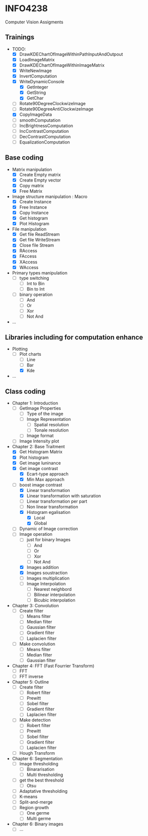 # INFO4238
Computer Vision Assigments

## Trainings
* TODO: 
	* [x] DrawKDEChartOfImageWithinPathInputAndOutpout
	* [x] LoadImageMatrix
	* [x] DrawKDEChartOfImageWithinImageMatrix
	* [x] WriteNewImage
	* [x] InvertComputation
	* [x] WriteDynamicConsole
		* [x] GetInteger
		* [x] GetString
		* [x] GetChar
	* [ ] Rotate90DegreeClockwizeImage
	* [ ] Rotate90DegreeAntiClockwizeImage
	* [x] CopyImageData
	* [ ] smoothComputation
	* [ ] IncBrightnessComputation
	* [ ] IncContrastComputation
	* [ ] DecContrastComputation
	* [ ] EqualizationComputation

## Base coding
* Matrix manipulation
	* [x] Create Empty matrix
	* [x] Create Empty vector
	* [x] Copy matrix
	* [x] Free Matrix
* Image structure manipulation : Macro
	* [x] Create Instance
	* [x] Free Instance
	* [x] Copy Instance
	* [x] Get histogram
	* [x] Plot Histogram
* File manipulation
	* [x] Get file ReadStream
	* [x] Get file WriteStream
	* [x] Close file Stream
	* [x] RAccess
	* [x] FAccess
	* [x] XAccess
	* [x] WAccess
* Primary types manipulation
	* [ ] type switching
		* [ ] Int to Bin
		* [ ] Bin to Int
	* [ ] binary operation
		* [ ] And
		* [ ] Or
		* [ ] Xor
		* [ ] Not And
* ...
## Libraries including for computation enhance
* Plotting
	* [ ] Plot charts
		* [ ] Line
		* [ ] Bar
		* [x] Kde
* ...
## Class coding
* Chapter 1: Introduction
	* [ ] GetImage Properties
		* [ ] Type of the image
		* [ ] Image Representation
			* [ ] Spatial resolution
			* [ ] Tonale resolution
		* [ ] Image format
	* [ ] Image Intensity plot
* Chapter 2: Base Traitment
	* [x] Get Histogram Matrix
	* [x] Plot histogram
	* [x] Get image luninance
	* [x] Get image contrast
		* [x] Ecart-type approach
		* [x] Min Max approach
	* [ ] boost image contrast
		* [x] Linear transformation
		* [x] Linear transformation with saturation
		* [ ] Linear transformation per part
		* [ ] Non linear transformation
		* [x] Histogram egalisation
			* [x] Local
			* [x] Global
	* [ ] Dynamic of Image correction
	* [ ] Image operation
		* [ ] just for binary Images
			* [ ] And
			* [ ] Or
			* [ ] Xor
			* [ ] Not And
		* [x] Images addition
		* [x] Images soustraction
		* [ ] Images multiplication
		* [ ] Image Interpolation
			* [ ] Nearest neighbord 
			* [ ] Bilinear interpolation
			* [ ] Bicubic interpolation
* Chapter 3: Convolution
	* [ ] Create filter
		* [ ] Means filter
		* [ ] Median filter
		* [ ] Gaussian filter
		* [ ] Gradient filter
		* [ ] Laplacien filter
	* [ ] Make convolution
		* [ ] Means filter
		* [ ] Median filter
		* [ ] Gaussian filter
* Chapter 4:  FFT (Fast Fourrier Transform)
	* [ ] FFT
	* [ ] FFT inverse
* Chapter 5: Outline
	* [ ] Create filter
		* [ ] Robert filter
		* [ ] Prewitt
		* [ ] Sobel filter
		* [ ] Gradient filter
		* [ ] Laplacien filter
	* [ ] Make detection
		* [ ] Robert filter
		* [ ] Prewitt
		* [ ] Sobel filter
		* [ ] Gradient filter
		* [ ] Laplacien filter
	* [ ] Hough Transform
* Chapter 6: Segmentation
	* [ ] Image thresholding
		* [ ] Binararisation
		* [ ] Multi thresholding
	* [ ] get the best threshold
		* [ ] Otsu
	* [ ] Adaptative thresholding
	* [ ] K-means
	* [ ] Split-and-merge
	* [ ] Region growth
		* [ ] One germe
		* [ ] Multi germe
* Chapter 6: Binary images
	* [ ] ...
